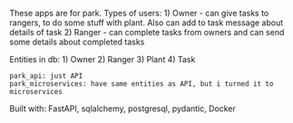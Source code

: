 These apps are for park. 
    Types of users:
    1) Owner - can give tasks to rangers, to do some stuff with plant. Also can add to task message about details of task
    2) Ranger - can complete tasks from owners and can send some details about completed tasks

Entities in db:
    1) Owner
    2) Ranger
    3) Plant
    4) Task

    park_api: just API
    park_microservices: have same entities as API, but i turned it to microservices

Built with: FastAPI, sqlalchemy, postgresql, pydantic, Docker
